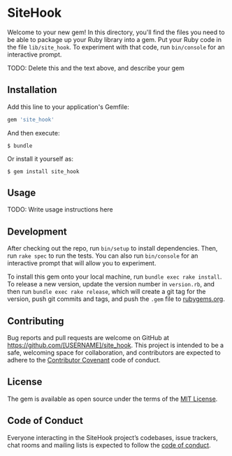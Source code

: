 # SiteHook

Welcome to your new gem! In this directory, you'll find the files you need to be able to package up your Ruby library into a gem. Put your Ruby code in the file `lib/site_hook`. To experiment with that code, run `bin/console` for an interactive prompt.

TODO: Delete this and the text above, and describe your gem

## Installation

Add this line to your application's Gemfile:

```ruby
gem 'site_hook'
```

And then execute:

    $ bundle

Or install it yourself as:

    $ gem install site_hook

## Usage

TODO: Write usage instructions here

## Development

After checking out the repo, run `bin/setup` to install dependencies. Then, run `rake spec` to run the tests. You can also run `bin/console` for an interactive prompt that will allow you to experiment.

To install this gem onto your local machine, run `bundle exec rake install`. To release a new version, update the version number in `version.rb`, and then run `bundle exec rake release`, which will create a git tag for the version, push git commits and tags, and push the `.gem` file to [rubygems.org](https://rubygems.org).

## Contributing

Bug reports and pull requests are welcome on GitHub at https://github.com/[USERNAME]/site_hook. This project is intended to be a safe, welcoming space for collaboration, and contributors are expected to adhere to the [Contributor Covenant](http://contributor-covenant.org) code of conduct.

## License

The gem is available as open source under the terms of the [MIT License](https://opensource.org/licenses/MIT).

## Code of Conduct

Everyone interacting in the SiteHook project’s codebases, issue trackers, chat rooms and mailing lists is expected to follow the [code of conduct](https://github.com/[USERNAME]/site_hook/blob/master/CODE_OF_CONDUCT.md).

